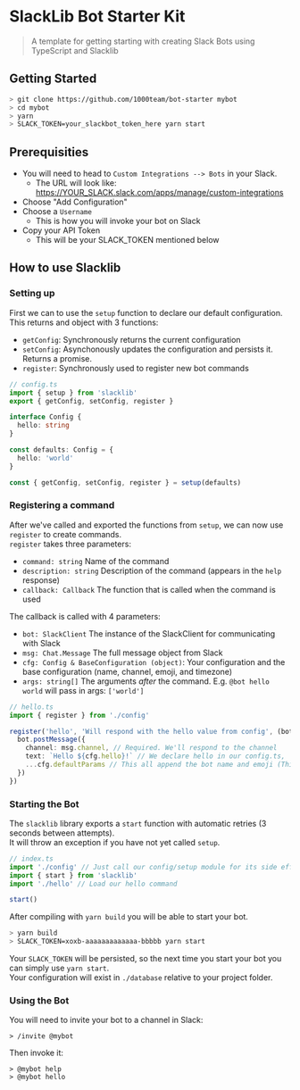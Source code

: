 # SlackLib Bot Starter Kit
> A template for getting starting with creating Slack Bots using TypeScript and Slacklib

## Getting Started
```sh
> git clone https://github.com/1000team/bot-starter mybot
> cd mybot
> yarn
> SLACK_TOKEN=your_slackbot_token_here yarn start
```

## Prerequisities
- You will need to head to `Custom Integrations --> Bots` in your Slack.  
  - The URL will look like: https://YOUR_SLACK.slack.com/apps/manage/custom-integrations  
- Choose "Add Configuration"
- Choose a `Username`
  - This is how you will invoke your bot on Slack
- Copy your API Token
  - This will be your SLACK_TOKEN mentioned below

## How to use Slacklib

### Setting up
First we can to use the `setup` function to declare our default configuration.  
This returns and object with 3 functions:
- `getConfig`: Synchronously returns the current configuration
- `setConfig`: Asynchonously updates the configuration and persists it. Returns a promise.
- `register`: Synchronously used to register new bot commands

```ts
// config.ts
import { setup } from 'slacklib'
export { getConfig, setConfig, register }

interface Config {
  hello: string
}

const defaults: Config = {
  hello: 'world'
}

const { getConfig, setConfig, register } = setup(defaults)
```

### Registering a command
After we've called and exported the functions from `setup`, we can now use `register` to create commands.  
`register` takes three parameters:
- `command: string` Name of the command
- `description: string` Description of the command (appears in the `help` response)
- `callback: Callback` The function that is called when the command is used

The callback is called with 4 parameters:
- `bot: SlackClient` The instance of the SlackClient for communicating with Slack
- `msg: Chat.Message` The full message object from Slack
- `cfg: Config & BaseConfiguration (object)`: Your configuration and the base configuration (name, channel, emoji, and timezone)
- `args: string[]` The arguments _after_ the command. E.g. `@bot hello world` will pass in args: `['world']`
```ts
// hello.ts
import { register } from './config'

register('hello', 'Will respond with the hello value from config', (bot, msg, cfg, _args) => {
  bot.postMessage({
    channel: msg.channel, // Required. We'll respond to the channel
    text: `Hello ${cfg.hello}!` // We declare hello in our config.ts,
    ...cfg.defaultParams // This all append the bot name and emoji (This will be done automatically in future versions of Slacklib)
  })
})
```

### Starting the Bot
The `slacklib` library exports a `start` function with automatic retries (3 seconds between attempts).  
It will throw an exception if you have not yet called `setup`.

```ts
// index.ts
import './config' // Just call our config/setup module for its side effects
import { start } from 'slacklib'
import './hello' // Load our hello command

start()
```

After compiling with `yarn build` you will be able to start your bot.
```sh
> yarn build
> SLACK_TOKEN=xoxb-aaaaaaaaaaaaa-bbbbb yarn start
```

Your `SLACK_TOKEN` will be persisted, so the next time you start your bot you can simply use `yarn start`.  
Your configuration will exist in `./database` relative to your project folder.  

### Using the Bot
You will need to invite your bot to a channel in Slack:
```
> /invite @mybot
```

Then invoke it:
```
> @mybot help
> @mybot hello
```
